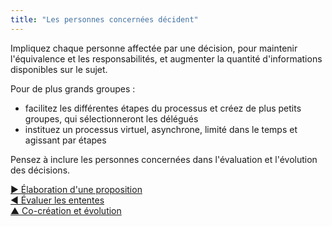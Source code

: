 ```yaml
---
title: "Les personnes concernées décident"
---
```



Impliquez chaque personne affectée par une décision, pour maintenir l'équivalence et les responsabilités, et augmenter la quantité d'informations disponibles sur le sujet.

Pour de plus grands groupes :

- facilitez les différentes étapes du processus et créez de plus petits groupes, qui sélectionneront les délégués
- instituez un processus virtuel, asynchrone, limité dans le temps et agissant par étapes

Pensez à inclure les personnes concernées dans l'évaluation et l'évolution des décisions.

[&#9654; Élaboration d'une proposition](proposal-forming.html)<br/>[&#9664; Évaluer les ententes](evaluate-agreements.html)<br/>[&#9650; Co-création et évolution](co-creation-and-evolution.html)


